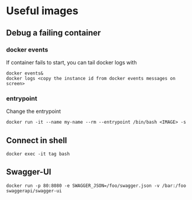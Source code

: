 # Useful images

## Debug a failing container

### docker events

If container fails to start, you can tail docker logs with

```
docker events&
docker logs <copy the instance id from docker events messages on screen>
```

### entrypoint

Change the entrypoint

```
docker run -it --name my-name --rm --entrypoint /bin/bash <IMAGE> -s
```

## Connect in shell

```
docker exec -it tag bash
```


## Swagger-UI

```
docker run -p 80:8080 -e SWAGGER_JSON=/foo/swagger.json -v /bar:/foo swaggerapi/swagger-ui
```



